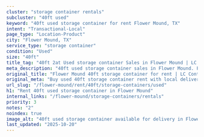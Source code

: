 ```yaml
---
cluster: "storage container rentals"
subcluster: "40ft used"
keyword: "40ft used storage container for rent Flower Mound, TX"
intent: "Transactional-Local"
page_type: "Location-Product"
city: "Flower Mound, TX"
service_type: "storage container"
condition: "Used"
size: "40ft"
title_tag: "40ft 2at Used storage container Sales in Flower Mound | LC Container"
meta_description: "40ft used storage container sales in Flower Mound. Fast delivery, competitive pricing. Serving storage containers area. Quote ID: AN6. Call (214) 524-4168 for your free quote today."
original_title: "Flower Mound 40ft storage container for rent | LC Container"
original_meta: "Buy used 40ft storage container rent with local delivery in Flower Mound, TX. LC Container — local Since 2003. Request a fast quote today."
url_slug: "/flower-mound/rent/40ft/storage-containers/used"
h1: "Rent 40ft used storage container in Flower Mound"
internal_links: "/flower-mound/storage-containers/rentals"
priority: 3
notes: "2"
noindex: true
image_alt: "40ft used storage container available for delivery in Flower Mound"
last_updated: "2025-10-20"
---
```


<!-- TODO: Add unique city/inventory copy, images, and internal links here. -->
